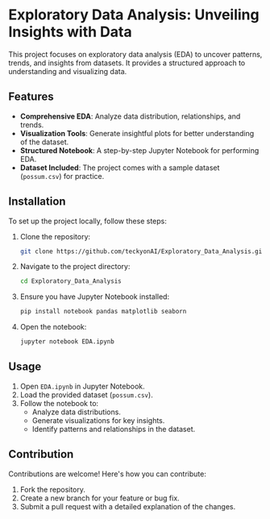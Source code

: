# Exploratory Data Analysis: Unveiling Insights with Data

This project focuses on exploratory data analysis (EDA) to uncover patterns, trends, and insights from datasets. It provides a structured approach to understanding and visualizing data.

## Features
- **Comprehensive EDA**: Analyze data distribution, relationships, and trends.
- **Visualization Tools**: Generate insightful plots for better understanding of the dataset.
- **Structured Notebook**: A step-by-step Jupyter Notebook for performing EDA.
- **Dataset Included**: The project comes with a sample dataset (`possum.csv`) for practice.

## Installation

To set up the project locally, follow these steps:

1. Clone the repository:
   ```bash
   git clone https://github.com/teckyonAI/Exploratory_Data_Analysis.git

2. Navigate to the project directory:
   ```bash
   cd Exploratory_Data_Analysis

3. Ensure you have Jupyter Notebook installed:
    ```bash
    pip install notebook pandas matplotlib seaborn

4. Open the notebook:
    ```bash
    jupyter notebook EDA.ipynb

## Usage

1. Open `EDA.ipynb` in Jupyter Notebook.
2. Load the provided dataset (`possum.csv`).
3. Follow the notebook to:
     - Analyze data distributions.
     - Generate visualizations for key insights.
     - Identify patterns and relationships in the dataset.

## Contribution

Contributions are welcome! Here's how you can contribute:
1. Fork the repository.
2. Create a new branch for your feature or bug fix.
3. Submit a pull request with a detailed explanation of the changes.

